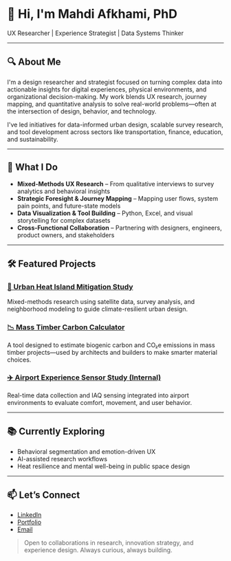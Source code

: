 # 👋 Hi, I'm Mahdi Afkhami, PhD

UX Researcher | Experience Strategist | Data Systems Thinker

---

## 🔍 About Me
I'm a design researcher and strategist focused on turning complex data into actionable insights for digital experiences, physical environments, and organizational decision-making. My work blends UX research, journey mapping, and quantitative analysis to solve real-world problems—often at the intersection of design, behavior, and technology.

I've led initiatives for data-informed urban design, scalable survey research, and tool development across sectors like transportation, finance, education, and sustainability.

---

## 💼 What I Do
- **Mixed-Methods UX Research** – From qualitative interviews to survey analytics and behavioral insights
- **Strategic Foresight & Journey Mapping** – Mapping user flows, system pain points, and future-state models
- **Data Visualization & Tool Building** – Python, Excel, and visual storytelling for complex datasets
- **Cross-Functional Collaboration** – Partnering with designers, engineers, product owners, and stakeholders

---

## 🛠️ Featured Projects
### [🌇 Urban Heat Island Mitigation Study](https://github.com/mahdi-afkhami/UHI-Mitigation-Toolkit)
Mixed-methods research using satellite data, survey analysis, and neighborhood modeling to guide climate-resilient urban design.

### [📉 Mass Timber Carbon Calculator](https://www.corgan.com/MTcarboncalculator)
A tool designed to estimate biogenic carbon and CO₂e emissions in mass timber projects—used by architects and builders to make smarter material choices.

### [✈️ Airport Experience Sensor Study (Internal)]()
Real-time data collection and IAQ sensing integrated into airport environments to evaluate comfort, movement, and user behavior.

---

## 📚 Currently Exploring
- Behavioral segmentation and emotion-driven UX
- AI-assisted research workflows
- Heat resilience and mental well-being in public space design

---

## 📫 Let’s Connect
- [LinkedIn](https://www.linkedin.com/in/mahdi-afkhami/)
- [Portfolio](https://mahdi-afkhami.github.io/)
- [Email](mailto:mahdi.afkhami@proton.me)

> Open to collaborations in research, innovation strategy, and experience design. Always curious, always building.


<!--
**mafkhami23/mafkhami23** is a ✨ _special_ ✨ repository because its `README.md` (this file) appears on your GitHub profile.

Here are some ideas to get you started:

- 🔭 I’m currently working on ...
- 🌱 I’m currently learning ...
- 👯 I’m looking to collaborate on ...
- 🤔 I’m looking for help with ...
- 💬 Ask me about ...
- 📫 How to reach me: ...
- 😄 Pronouns: ...
- ⚡ Fun fact: ...
-->
